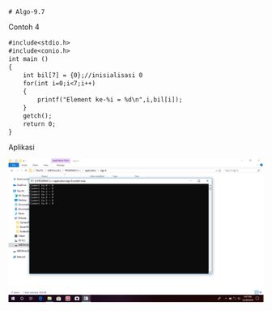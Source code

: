     # Algo-9.7
Contoh 4


    #include<stdio.h>
    #include<conio.h>
    int main ()
    {
        int bil[7] = {0};//inisialisasi 0
        for(int i=0;i<7;i++)
        {
            printf("Element ke-%i = %d\n",i,bil[i]);
        }
        getch();
        return 0;
    }
    
  Aplikasi
  
  ![img](https://github.com/muhammadyusufalfaqih/Algo-9.7/blob/master/contoh%204%20img.png)
